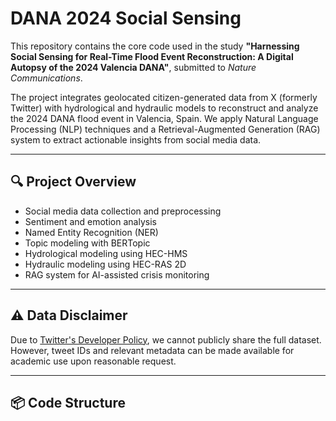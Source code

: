 # DANA 2024 Social Sensing

This repository contains the core code used in the study **"Harnessing Social Sensing for Real-Time Flood Event Reconstruction: A Digital Autopsy of the 2024 Valencia DANA"**, submitted to *Nature Communications*.

The project integrates geolocated citizen-generated data from X (formerly Twitter) with hydrological and hydraulic models to reconstruct and analyze the 2024 DANA flood event in Valencia, Spain. We apply Natural Language Processing (NLP) techniques and a Retrieval-Augmented Generation (RAG) system to extract actionable insights from social media data.

---

## 🔍 Project Overview

- Social media data collection and preprocessing
- Sentiment and emotion analysis
- Named Entity Recognition (NER)
- Topic modeling with BERTopic
- Hydrological modeling using HEC-HMS
- Hydraulic modeling using HEC-RAS 2D
- RAG system for AI-assisted crisis monitoring

---

## ⚠️ Data Disclaimer

Due to [Twitter's Developer Policy](https://developer.twitter.com/en/developer-terms/agreement-and-policy), we cannot publicly share the full dataset. However, tweet IDs and relevant metadata can be made available for academic use upon reasonable request.

---

## 📦 Code Structure



